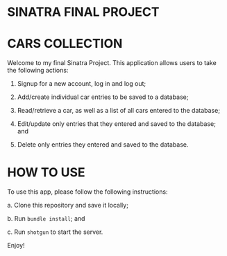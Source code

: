 # SINATRA FINAL PROJECT

# CARS COLLECTION

Welcome to my final Sinatra Project. This application allows users to take the following actions:

  1. Signup for a new account, log in and log out;

  2. Add/create individual car entries to be saved to a database;

  3. Read/retrieve a car, as well as a list of all cars entered to the database;

  4. Edit/update only entries that they entered and saved to the database; and

  5. Delete only entries they entered and saved to the database.


# HOW TO USE

To use this app, please follow the following instructions:

  a. Clone this repository and save it locally;

  b. Run `bundle install`; and

  c. Run `shotgun` to start the server.

Enjoy!
